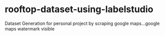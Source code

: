 # rooftop-dataset-using-labelstudio
Dataset Generation for personal project by scraping google maps...google maps watermark visible
